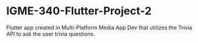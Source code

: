 # IGME-340-Flutter-Project-2
Flutter app created in Multi-Platform Media App Dev that utilizes the Trivia API to ask the user trivia questions.

